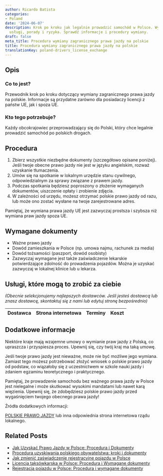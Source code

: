 ```yaml
---
author: Ricardo Batista
categories:
- Poland
date: '2024-06-07'
description: Krok po kroku jak legalnie prowadzić samochód w Polsce. Wymagane dokumenty,
  usługi, porady i ryzyka. Sprawdź informacje i procedury wymiany.
draft: false
meta_title: Procedura wymiany zagranicznego prawa jazdy na polskie
title: Procedura wymiany zagranicznego prawa jazdy na polskie
translationKey: poland-drivers_license_exchange
---
```



## Opis
### Co to jest?
Przewodnik krok po kroku dotyczący wymiany zagranicznego prawa jazdy na polskie. Informacje są przydatne zarówno dla posiadaczy licencji z państw UE, jak i spoza UE.

### Kto tego potrzebuje?
Każdy obcokrajowiec przeprowadzający się do Polski, który chce legalnie prowadzić samochód po polskich drogach.

## Procedura

1. Zbierz wszystkie niezbędne dokumenty (szczegółowo opisane poniżej). Jeśli twoje obecne prawo jazdy nie jest w języku angielskim, rozważ uzyskanie tłumaczenia.
2. Umów się na spotkanie w lokalnym urzędzie stanu cywilnego, odpowiedzialnym za sprawy związane z prawem jazdy.
3. Podczas spotkania będziesz poproszony o złożenie wymaganych dokumentów, uiszczenie opłaty i zrobienie zdjęcia.
4. W zależności od urzędu, możesz otrzymać polskie prawo jazdy od razu, lub może ono zostać wysłane na twoje zarejestrowane adres.

Pamiętaj, że wymiana prawa jazdy UE jest zazwyczaj prostsza i szybsza niż wymiana praw jazdy spoza UE.

## Wymagane dokumenty

- Ważne prawo jazdy
- Dowód zamieszkania w Polsce (np. umowa najmu, rachunek za media)
- Dowód tożsamości (paszport, dowód osobisty)
- Zazwyczaj wymagane jest także zaświadczenie lekarskie potwierdzające zdolność do prowadzenia pojazdów. Można je uzyskać zazwyczaj w lokalnej klinice lub u lekarza.

## Usługi, które mogą to zrobić za ciebie

_(Obecnie selekcjonujemy najlepszych dostawców. Jeśli jesteś dostawcą lub znasz dostawcę, skontaktuj się z nami lub edytuj stronę bezpośrednio)_

| Dostawca        |     Strona internetowa  |     Terminy     |       Koszt      |
| :-------------: | :-------------: |  :-------------: | :-------------: |

## Dodatkowe informacje
Niektóre kraje mają wzajemne umowy o wymianie praw jazdy z Polską, co upraszcza i przyspiesza proces. Upewnij się, czy twój kraj ma taką umowę.

Jeśli twoje prawo jazdy jest nieważne, może nie być możliwe jego wymiana. Zamiast tego możesz potrzebować złożyć wniosek o polskie prawo jazdy od podstaw, co wiązałoby się z uczestnictwem w szkole nauki jazdy i zdaniem egzaminu teoretycznego i praktycznego.

Pamiętaj, że prowadzenie samochodu bez ważnego prawa jazdy w Polsce jest nielegalne i może skutkować wysokimi mandatami lub nawet karą więzienia. Upewnij się, że zdobędziesz polskie prawo jazdy przed wygaśnięciem twojego obecnego prawa jazdy!

Źródła dodatkowych informacji:

[POLSKIE PRAWO JAZDY](http://www.rightservice.gov.lb/rightservice/Pages/RSHome.aspx?langId=1) lub inna odpowiednia strona internetowa rządu lokalnego.
## Related Posts

- [Jak Uzyskać Prawo Jazdy w Polsce: Procedura i Dokumenty](https://tramitit.com/pl/guides/poland/prawo_jazdy/)
- [Procedura uzyskiwania polskiego obywatelstwa: kroki i dokumenty](https://tramitit.com/pl/guides/poland/wniosek_o_obywatelstwo/)
- [Jak zmienić zaświadczenie rejestracyjne pojazdu w Polsce](https://tramitit.com/pl/guides/poland/zmiana_dowodu_rejestracyjnego/)
- [Licencja taksówkarska w Polsce: Procedura i Wymagane dokumenty](https://tramitit.com/pl/guides/poland/licencja_taksowkarska/)
- [Rejestracja pojazdu w Polsce: Procedura i wymagane dokumenty](https://tramitit.com/pl/guides/poland/zarejestrowanie_pojazdu/)